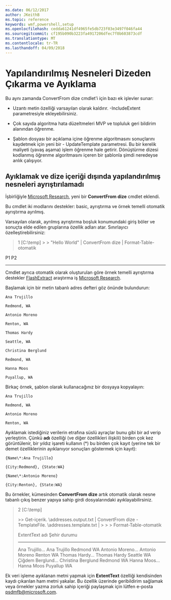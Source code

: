 ```yaml
---
ms.date: 06/12/2017
author: JKeithB
ms.topic: reference
keywords: wmf,powershell,setup
ms.openlocfilehash: cedda61241df4965fe5db723f03e3497f046fa44
ms.sourcegitcommit: cf195b090b3223fa4917206dfec7f0b603873cdf
ms.translationtype: MT
ms.contentlocale: tr-TR
ms.lasthandoff: 04/09/2018
---
```

# <a name="extract-and-parse-structured-objects-out-of-string"></a>Yapılandırılmış Nesneleri Dizeden Çıkarma ve Ayıklama
Bu aynı zamanda ConvertFrom dize cmdlet'i için bazı ek işlevler sunar:

-   Uzantı metin özelliği varsayılan olarak kaldırır. -IncludeExtent parametresiyle ekleyebilirsiniz.

-   Çok sayıda algoritma hata düzeltmeleri MVP ve topluluk geri bildirim alanından öğrenme.

-   Şablon dosyası bir açıklama içine öğrenme algoritmasını sonuçlarını kaydetmek için yeni bir - UpdateTemplate parametresi. Bu bir kerelik maliyeti (yavaş aşama) işlem öğrenme hale getirir. Dönüştürme dizesi kodlanmış öğrenme algoritmasını içeren bir şablonla şimdi neredeyse anlık çalışıyor.


<a name="extract-and-parse-structured-objects-out-of-string-content"></a>Ayıklamak ve dize içeriği dışında yapılandırılmış nesneleri ayrıştırılamadı
----------------------------------------------------------

İşbirliğiyle [Microsoft Research](http://research.microsoft.com/), yeni bir **ConvertFrom dize** cmdlet eklendi.

Bu cmdlet iki modlarını destekler: basic, ayrıştırma ve örnek temelli otomatik ayrıştırma ayrılmış.

Varsayılan olarak, ayrılmış ayrıştırma boşluk konumundaki giriş böler ve sonuçta elde edilen gruplarına özellik adları atar. Sınırlayıcı özelleştirebilirsiniz:

> 1 \[C:\\temp\] &gt; &gt; "Hello World" | ConvertFrom dize | Format-Table-otomatik

P1    P2
--    --

Cmdlet ayrıca otomatik olarak oluşturulan göre örnek temelli ayrıştırma destekler [FlashExtract](http://research.microsoft.com/en-us/um/people/sumitg/flashextract.html) araştırma iş [Microsoft Research](http://research.microsoft.com).

Başlamak için bir metin tabanlı adres defteri göz önünde bulundurun:

    Ana Trujillo

    Redmond, WA

    Antonio Moreno

    Renton, WA

    Thomas Hardy

    Seattle, WA

    Christina Berglund

    Redmond, WA

    Hanna Moos

    Puyallup, WA

Birkaç örnek, şablon olarak kullanacağınız bir dosyaya kopyalayın:

    Ana Trujillo

    Redmond, WA

    Antonio Moreno

    Renton, WA



Ayıklamak istediğiniz verilerin etrafına süslü ayraçlar bunu gibi bir ad verip yerleştirin. Çünkü **adı** özelliği (ve diğer özellikleri ilişkili) birden çok kez görüntülenir, bir yıldız işareti kullanın (\*) bu birden çok kayıt (yerine tek bir demet özelliklerinin ayıklanıyor sonuçları göstermek için kayıt):

    {Name\*:Ana Trujillo}

    {City:Redmond}, {State:WA}

    {Name\*:Antonio Moreno}

    {City:Renton}, {State:WA}

Bu örnekler, kümesinden **ConvertFrom dize** artık otomatik olarak nesne tabanlı çıkış benzer yapıya sahip girdi dosyalarındaki ayıklayabilirsiniz.

> 2 \[C:\\temp\]
>
> &gt;&gt; Get-içerik. \\addresses.output.txt | ConvertFrom dize - TemplateFile. \\addresses.template.txt | &gt; &gt; &gt; Format-Table-otomatik
>
> ExtentText adı Şehir durumu
> ----------                     ----               ----     -----
> Ana Trujillo...                Ana Trujillo       Redmond  WA Antonio Moreno...              Antonio Moreno Renton WA Thomas Hardy...                Thomas Hardy Seattle WA Çiğdem Berglund...          Christina Berglund Redmond  WA Hanna Moos...                  Hanna Moos         Puyallup WA

Ek veri işleme ayıklanan metni yapmak için **ExtentText** özelliği kendisinden kaydı çıkarılan ham metni yakalar. Bu özellik üzerinde geribildirim sağlamak veya örnekler yazma zorluk sahip içeriği paylaşmak için lütfen e-posta <psdmfb@microsoft.com>.
